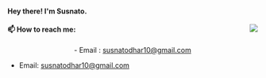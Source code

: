 #### Hey there! I'm Susnato.
<img align="right" src="https://github-readme-stats.vercel.app/api?username=susnato">


#### 📫 How to reach me: 
<p align="center">
  - Email : <a href = "susnatodhar10@gmail.com? subject = Contact&body = Message">
  susnatodhar10@gmail.com
  </a>
</p>

- Email: <a href = "susnatodhar10@gmail.com? subject = Contact&body = Message">
susnatodhar10@gmail.com
</a>





